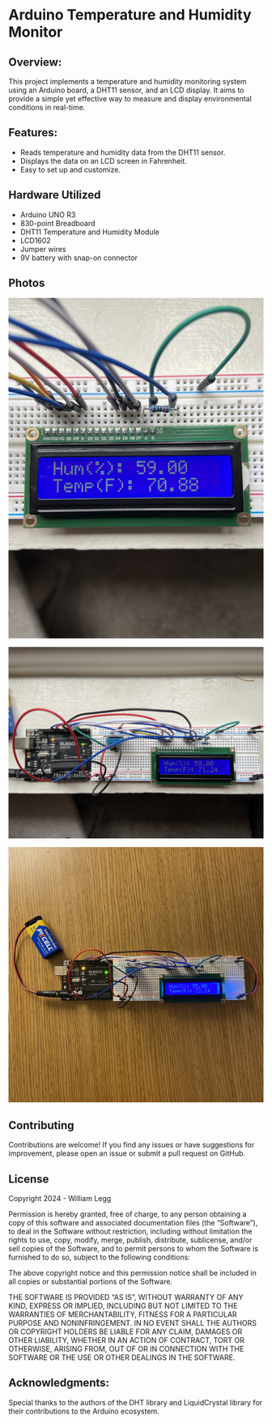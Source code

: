 # Arduino Temperature and Humidity Monitor

## Overview:
This project implements a temperature and humidity monitoring system using an Arduino board, a DHT11 sensor, and an LCD display. It aims to provide a simple yet effective way to measure and display environmental conditions in real-time.

## Features:

- Reads temperature and humidity data from the DHT11 sensor.
- Displays the data on an LCD screen in Fahrenheit.
- Easy to set up and customize.

## Hardware Utilized

- Arduino UNO R3
- 830-point Breadboard
- DHT11 Temperature and Humidity Module
- LCD1602
- Jumper wires
- 9V battery with snap-on connector

## Photos

![alt text](pics/IMG_0058.jpg)

![alt text](pics/IMG_0057.jpg)

![alt text](pics/IMG_0060(1).jpg)

## Contributing

Contributions are welcome! If you find any issues or have suggestions for improvement, please open an issue or submit a pull request on GitHub.

## License

Copyright 2024 - William Legg

Permission is hereby granted, free of charge, to any person obtaining a copy of this software and associated documentation files (the “Software”), to deal in the Software without restriction, including without limitation the rights to use, copy, modify, merge, publish, distribute, sublicense, and/or sell copies of the Software, and to permit persons to whom the Software is furnished to do so, subject to the following conditions:

The above copyright notice and this permission notice shall be included in all copies or substantial portions of the Software.

THE SOFTWARE IS PROVIDED “AS IS”, WITHOUT WARRANTY OF ANY KIND, EXPRESS OR IMPLIED, INCLUDING BUT NOT LIMITED TO THE WARRANTIES OF MERCHANTABILITY, FITNESS FOR A PARTICULAR PURPOSE AND NONINFRINGEMENT. IN NO EVENT SHALL THE AUTHORS OR COPYRIGHT HOLDERS BE LIABLE FOR ANY CLAIM, DAMAGES OR OTHER LIABILITY, WHETHER IN AN ACTION OF CONTRACT, TORT OR OTHERWISE, ARISING FROM, OUT OF OR IN CONNECTION WITH THE SOFTWARE OR THE USE OR OTHER DEALINGS IN THE SOFTWARE.

## Acknowledgments:

Special thanks to the authors of the DHT library and LiquidCrystal library for their contributions to the Arduino ecosystem.